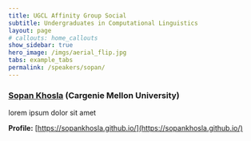 ```yaml
---
title: UGCL Affinity Group Social
subtitle: Undergraduates in Computational Linguistics
layout: page
# callouts: home_callouts
show_sidebar: true
hero_image: /imgs/aerial_flip.jpg
tabs: example_tabs
permalink: /speakers/sopan/
---
```


### [Sopan Khosla](https://sopankhosla.github.io/) (Cargenie Mellon University)

lorem ipsum dolor sit amet

**Profile:** [https://sopankhosla.github.io/](https://sopankhosla.github.io/)